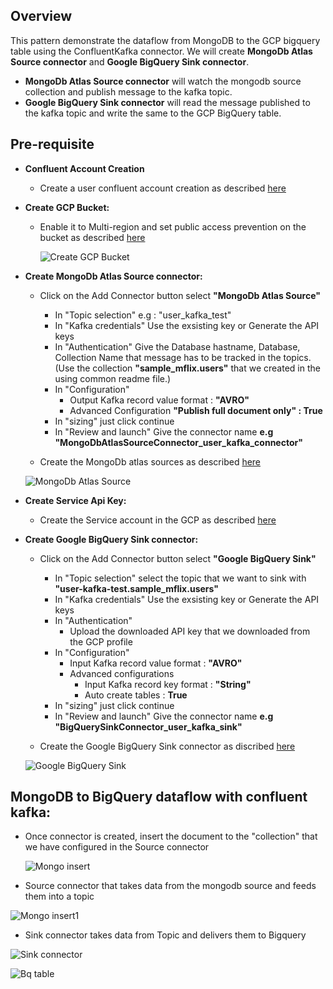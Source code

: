 ## Overview
   This pattern demonstrate the dataflow from MongoDB to the GCP bigquery table using the ConfluentKafka connector. We will create **MongoDb Atlas Source connector** and **Google BigQuery Sink connector**.
   
   - **MongoDb Atlas Source connector** will watch the mongodb source collection and publish message to the kafka topic.
   - **Google BigQuery Sink connector** will read the message published to the kafka topic and write the same to the GCP BigQuery table.
   
## Pre-requisite
- **Confluent Account Creation**
  * Create a user confluent account creation as described [here](https://docs.confluent.io/cloud/current/get-started/index.html)

- **Create GCP Bucket:**
  * Enable it to Multi-region and set public access prevention on the bucket as described [here](https://cloud.google.com/storage/docs/creating-buckets#create_a_new_bucket)
  
    ![Create GCP Bucket](https://github.com/mongodb-partners/MongoDb-BigQuery-Workshops/assets/109083730/32d6d700-e493-4f74-819d-8c9d544ea67f)
  
- **Create MongoDb Atlas Source connector:**
  * Click on the Add Connector button select **"MongoDb Atlas Source"**
    - In "Topic selection" e.g : "user_kafka_test"
    - In "Kafka credentials" Use the exsisting key or Generate the API keys
    - In "Authentication" Give the Database hastname, Database, Collection Name that message has to be tracked in the topics.(Use the collection **"sample_mflix.users"** that we created in the using common readme file.)
    - In "Configuration" 
        * Output Kafka record value format : **"AVRO"**
        * Advanced Configuration
            **"Publish full document only" : True**
    - In "sizing" just click continue 
    - In "Review and launch" Give the connector name **e.g "MongoDbAtlasSourceConnector_user_kafka_connector"**
  
  * Create the MongoDb atlas sources as described [here](https://docs.confluent.io/cloud/current/connectors/cc-mongo-db-source.html#quick-start)
 
   ![MongoDb Atlas Source](https://github.com/mongodb-partners/MongoDb-BigQuery-Workshops/assets/109083730/ba76bb74-f2c3-4e4c-9a8a-1d09456c6348)

- **Create Service Api Key:**
  * Create the Service account in the GCP as described [here](https://developers.google.com/workspace/guides/create-credentials#api-key)

- **Create Google BigQuery Sink connector:**
  * Click on the Add Connector button select **"Google BigQuery Sink"**
    - In "Topic selection" select the topic that we want to sink with **"user-kafka-test.sample_mflix.users"**
    - In "Kafka credentials" Use the exsisting key or Generate the API keys
    - In "Authentication"
        * Upload the downloaded API key that we downloaded from the GCP profile
    - In "Configuration"
       * Input Kafka record value format : **"AVRO"**
       * Advanced configurations
           - Input Kafka record key format : **"String"**
           - Auto create tables : **True**
    - In "sizing" just click continue 
    - In "Review and launch" Give the connector name **e.g "BigQuerySinkConnector_user_kafka_sink"**

  * Create the Google BigQuery Sink connector as discribed [here](https://docs.confluent.io/cloud/current/connectors/cc-gcp-bigquery-sink.html#quick-start)
 
   ![Google BigQuery Sink](https://github.com/mongodb-partners/MongoDb-BigQuery-Workshops/assets/109083730/c0088772-3e4a-49e4-879b-45d95e17bbc3)
## MongoDB to BigQuery dataflow with confluent kafka:
  - Once connector is created, insert the document to the "collection" that we have configured in the Source connector

    ![Mongo insert](https://github.com/mongodb-partners/MongoDb-BigQuery-Workshops/assets/109083730/9fa3e978-040e-4887-82d7-fb2d8fc06aae)

  - Source connector that takes data from the mongodb source and feeds them into a topic

   ![Mongo insert1](https://github.com/mongodb-partners/MongoDb-BigQuery-Workshops/assets/109083730/1ba5007c-0c2d-4754-91b2-03db02dee8d9)

  - Sink connector takes data from Topic and delivers them to Bigquery
     
   ![Sink connector](https://github.com/mongodb-partners/MongoDb-BigQuery-Workshops/assets/109083730/ed98f4c6-d5d7-4c76-b6c2-271111deeefd)

   ![Bq table](https://github.com/mongodb-partners/MongoDb-BigQuery-Workshops/assets/109083730/edf44109-f6b2-4f93-9cb7-25f3656698dc)
     
